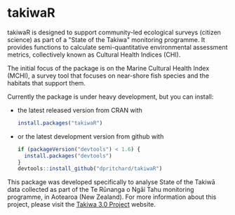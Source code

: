 # takiwaR

takiwaR is designed to support community-led ecological surveys (citizen science) as part of a "State of the Takiwa" monitoring programme. It provides functions to calculate semi-quantitative environmental assessment metrics, collectively known as Cultural Health Indices (CHI). 

The initial focus of the package is on the Marine Cultural Health Index (MCHI), a survey tool that focuses on near-shore fish species and the habitats that support them. 

Currently the package is under heavy development, but you can install:

-   the latest released version from CRAN with

    ``` r
    install.packages("takiwaR")
    ```

-   or the latest development version from github with

    ``` r
    if (packageVersion("devtools") < 1.6) {
      install.packages("devtools")
    }
    devtools::install_github("dpritchard/takiwaR")
    ```

This package was developed specifically to analyse State of the Takiwā data collected as part of the Te Rūnanga o Ngāi Tahu monitoring programme, in Aotearoa (New Zealand). For more information about this project, please visit the [Takiwa 3.0 Project][takiwa3] website.

[takiwa3]: http://www.takiwa.org.nz